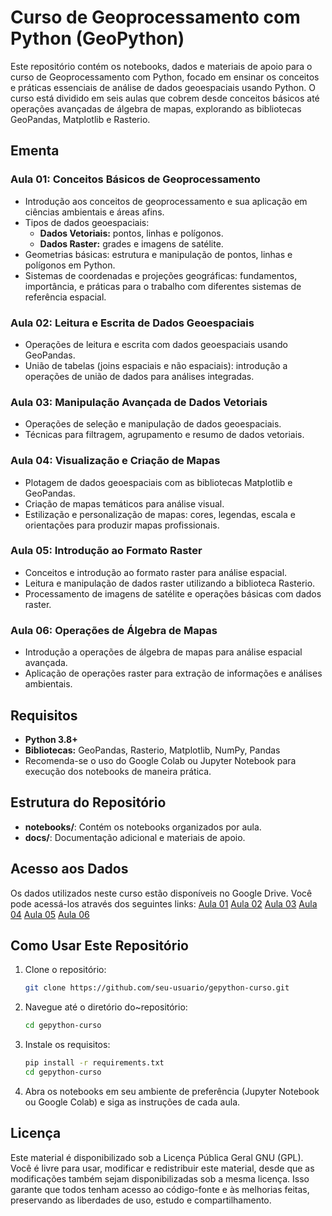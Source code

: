 # Curso de Geoprocessamento com Python (GeoPython)

Este repositório contém os notebooks, dados e materiais de apoio para o curso de Geoprocessamento com Python, focado em ensinar os conceitos e práticas essenciais de análise de dados geoespaciais usando Python. O curso está dividido em seis aulas que cobrem desde conceitos básicos até operações avançadas de álgebra de mapas, explorando as bibliotecas GeoPandas, Matplotlib e Rasterio.

## Ementa

### Aula 01: Conceitos Básicos de Geoprocessamento
- Introdução aos conceitos de geoprocessamento e sua aplicação em ciências ambientais e áreas afins.
- Tipos de dados geoespaciais:
  - **Dados Vetoriais:** pontos, linhas e polígonos.
  - **Dados Raster:** grades e imagens de satélite.
- Geometrias básicas: estrutura e manipulação de pontos, linhas e polígonos em Python.
- Sistemas de coordenadas e projeções geográficas: fundamentos, importância, e práticas para o trabalho com diferentes sistemas de referência espacial.

### Aula 02: Leitura e Escrita de Dados Geoespaciais
- Operações de leitura e escrita com dados geoespaciais usando GeoPandas.
- União de tabelas (joins espaciais e não espaciais): introdução a operações de união de dados para análises integradas.

### Aula 03: Manipulação Avançada de Dados Vetoriais
- Operações de seleção e manipulação de dados geoespaciais.
- Técnicas para filtragem, agrupamento e resumo de dados vetoriais.

### Aula 04: Visualização e Criação de Mapas
- Plotagem de dados geoespaciais com as bibliotecas Matplotlib e GeoPandas.
- Criação de mapas temáticos para análise visual.
- Estilização e personalização de mapas: cores, legendas, escala e orientações para produzir mapas profissionais.

### Aula 05: Introdução ao Formato Raster
- Conceitos e introdução ao formato raster para análise espacial.
- Leitura e manipulação de dados raster utilizando a biblioteca Rasterio.
- Processamento de imagens de satélite e operações básicas com dados raster.

### Aula 06: Operações de Álgebra de Mapas
- Introdução a operações de álgebra de mapas para análise espacial avançada.
- Aplicação de operações raster para extração de informações e análises ambientais.

## Requisitos
- **Python 3.8+**
- **Bibliotecas:** GeoPandas, Rasterio, Matplotlib, NumPy, Pandas
- Recomenda-se o uso do Google Colab ou Jupyter Notebook para execução dos notebooks de maneira prática.

## Estrutura do Repositório
- **notebooks/**: Contém os notebooks organizados por aula.
- **docs/**: Documentação adicional e materiais de apoio.

## Acesso aos Dados
Os dados utilizados neste curso estão disponíveis no Google Drive. Você pode acessá-los através dos seguintes links:
[Aula 01](https://drive.google.com/drive/folders/1YOntYAEm1gnr_b8fm-0gSSN6tmP_Okjl?usp=drive_link)
[Aula 02](https://drive.google.com/drive/folders/109MvSRZ3FLQ2wl1ujqQ4yoeYnD8MhQXi?usp=drive_link)
[Aula 03](https://drive.google.com/drive/folders/19lQZAoFz8RNcVszk1pAkQYYnTohz3XB7?usp=drive_link)
[Aula 04](https://drive.google.com/drive/folders/1V3XhIBVGy0WjPtwSM_-AjJIizH8thEzD?usp=drive_link)
[Aula 05](https://drive.google.com/drive/folders/1taPIPFybzm8DpcDVJBUY4aMJcjyTygQY?usp=drive_link)
[Aula 06](https://drive.google.com/drive/folders/1lOcHWf7uxygS3StgCf5EaVcMtWTkmLbJ?usp=drive_link)

## Como Usar Este Repositório
1. Clone o repositório:
   ```bash
   git clone https://github.com/seu-usuario/gepython-curso.git
2. Navegue até o diretório do~repositório:
   ```bash
   cd gepython-curso

3. Instale os requisitos:
    ```bash
    pip install -r requirements.txt
    cd gepython-curso

5. Abra os notebooks em seu ambiente de preferência (Jupyter Notebook ou Google Colab) e siga as instruções de cada aula.

## Licença
Este material é disponibilizado sob a Licença Pública Geral GNU (GPL). Você é livre para usar, modificar e redistribuir este material, desde que as modificações também sejam disponibilizadas sob a mesma licença. Isso garante que todos tenham acesso ao código-fonte e às melhorias feitas, preservando as liberdades de uso, estudo e compartilhamento.
